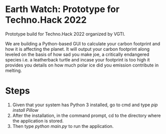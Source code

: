 # Earth Watch: Prototype for Techno.Hack 2022
Prototype build for Techno.Hack 2022 organized by VGTI.

We are building a Python-based GUI to calculate your carbon footprint and how it is affecting the planet. It will output your carbon footprint along leveled on the basis of how sad you make joe, a critically endangered species i.e. a leatherback turtle and incase your footprint is too high it provides you details on how much polar ice did you emission contribute in melting.

# Steps
1. Given that your system has Python 3 installed, go to cmd and type *pip install Pillow*
2. After the installation, in the command prompt, cd to the directory where the application is stored.
3. Then type *python main.py* to run the application.
